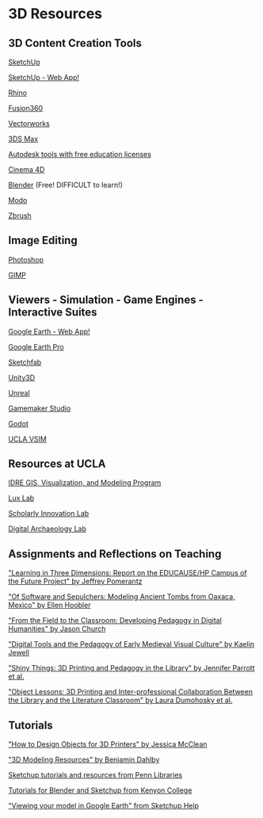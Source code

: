 # 3D Resources

3D Content Creation Tools 
---

[SketchUp](https://www.sketchup.com/)

[SketchUp - Web App!](https://www.sketchup.com/products/sketchup-for-web)

[Rhino](https://www.rhino3d.com/)

[Fusion360](https://www.autodesk.com/products/fusion-360/overview#banner)

[Vectorworks](https://www.vectorworks.net/en)

[3DS Max](https://area.autodesk.com/crush-it-3ds-max-2/)

[Autodesk tools with free education licenses](https://www.autodesk.com/education/free-software/featured)

[Cinema 4D](https://www.maxon.net/en-us/products/cinema-4d/overview/)

[Blender](https://www.blender.org/)
(Free!  DIFFICULT to learn!)

[Modo](https://www.foundry.com/products/modo)

[Zbrush](http://pixologic.com/)


Image Editing
---

[Photoshop](https://www.adobe.com/products/photoshop.html)

[GIMP](https://www.gimp.org/)


Viewers - Simulation - Game Engines - Interactive Suites
---

[Google Earth - Web App!](http://www.google.com/earth/)

[Google Earth Pro](https://www.google.com/earth/versions/)

[Sketchfab](https://sketchfab.com/)

[Unity3D](https://unity3d.com/unity)

[Unreal](https://www.unrealengine.com/en-US/)

[Gamemaker Studio](https://www.yoyogames.com/gamemaker)

[Godot](https://godotengine.org/)

[UCLA VSIM](https://idre.ucla.edu/research/active-research/vsim/vsim-downloads)


## Resources at UCLA

[IDRE GIS, Visualization, and Modeling Program](https://idre.ucla.edu/programs/gis-visualization)

[Lux Lab](https://www.library.ucla.edu/use/computers-computing-services/lux-lab)

[Scholarly Innovation Lab](https://www.library.ucla.edu/yrl/scholarly-innovation-lab-sil)

[Digital Archaeology Lab](https://dal.ucla.edu/)

## Assignments and Reflections on Teaching

["Learning in Three Dimensions: Report on the EDUCAUSE/HP Campus of the Future Project" by Jeffrey Pomerantz](https://www.educause.edu/ecar/research-publications/learning-in-three-dimensions-report-on-the-educause-hp-campus-of-the-future-project/executive-summary-key-findings-acknowledgments)

["Of Software and Sepulchers: Modeling Ancient Tombs from Oaxaca, Mexico" by Ellen Hoobler](https://jitp.commons.gc.cuny.edu/of-software-and-sepulchers-modeling-ancient-tombs-from-oaxaca-mexico/)

["From the Field to the Classroom: Developing Pedagogy in Digital Humanities" by Jason Church](https://www.ncptt.nps.gov/blog/from-the-field-to-the-classroom-developing-pedagogy-in-digital-humanities/)

["Digital Tools and the Pedagogy of Early Medieval Visual Culture" by Kaelin Jewell](http://digital.kenyon.edu/cgi/viewcontent.cgi?article=1311&context=perejournal)

["Shiny Things: 3D Printing and Pedagogy in the Library" by Jennifer Parrott et al.](https://www.clir.org/wp-content/uploads/sites/6/2017/10/pub174.pdf)

["Object Lessons: 3D Printing and Inter-professional Collaboration Between the Library and the Literature Classroom" by Laura Dumohosky et al.](https://pdfs.semanticscholar.org/3981/6dac854add26a3d8939f2c7164271ee13948.pdf)

## Tutorials

["How to Design Objects for 3D Printers" by Jessica McClean](https://guides.library.txstate.edu/c.php?g=444600&p=3032211)

["3D Modeling Resources" by Benjamin Dahlby](https://research.ppld.org/c.php?g=918153&p=6618579)

[Sketchup tutorials and resources from Penn Libraries](https://guides.library.upenn.edu/sketchup/overview)

[Tutorials for Blender and Sketchup from Kenyon College](https://kenyon.libguides.com/c.php?g=443572&p=3129991)

["Viewing your model in Google Earth" from Sketchup Help](https://help.sketchup.com/en/sketchup/viewing-your-model-google-earth)
